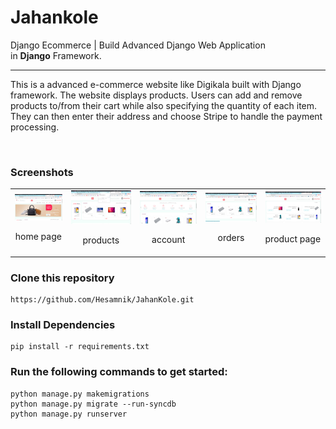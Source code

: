 # Jahankole

Django Ecommerce | Build Advanced Django Web Application
<br>
in **Django** Framework.

<hr>

This is a advanced e-commerce website like Digikala built with Django framework.
The website displays products. Users can add and remove products to/from their cart while also specifying the quantity of each item. They can then enter their address and choose Stripe to handle the payment processing.

<br>

### Screenshots

<table>
  <tr>
  <td align="center">
      <a href="https://github.com/Hesamnik/JahanKole/blob/master/screenshots/Screenshot_106.png">
        <img src="screenshots/Screenshot_106.png" alt="home page">
      </a>
      <br />
      <p>home page</p>
    </td>
    <td align="center">
      <a href="https://github.com/Hesamnik/JahanKole/blob/master/screenshots/2.png">
        <img src="screenshots/2.png" alt="products">
      </a>
      <br />
      <p>products</p>
    </td>
    <td align="center">
      <a href="https://github.com/Hesamnik/JahanKole/blob/master/screenshots/3.png">
        <img src="screenshots/3.png" alt="account">
      </a>
      <br />
      <p>account</p>
    </td>
    <td align="center">
      <a href="https://github.com/nimadorostkar/Didikala/blob/master/screenshots/4.png">
        <img src="screenshots/4.png" alt="orders">
      </a>
      <br />
      <p>orders</p>
    </td>
    <td align="product pag">
      <a href="https://github.com/nimadorostkar/Didikala/blob/master/screenshots/5.png">
        <img src="screenshots/5.png" alt="product page">
      </a>
      <br />
      <p>product page</p>
    </td>
    </tr>
</table>

### Clone this repository

```
https://github.com/Hesamnik/JahanKole.git
```

### Install Dependencies
```
pip install -r requirements.txt

```
### Run the following commands to get started:

```
python manage.py makemigrations
python manage.py migrate --run-syncdb
python manage.py runserver
```
